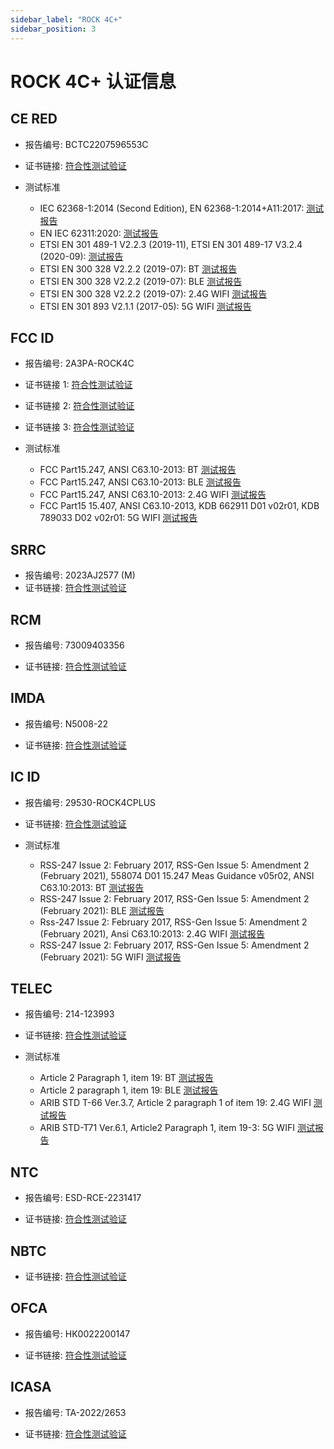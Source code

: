 ```yaml
---
sidebar_label: "ROCK 4C+"
sidebar_position: 3
---
```


# ROCK 4C+ 认证信息

## CE RED

- 报告编号: BCTC2207596553C
- 证书链接: [符合性测试验证](https://dl.radxa.com/rockpi4/compliance/4c+/RED/BCTC2207596553C_ROCK_4C_Plus_CE_RED.pdf)

- 测试标准
  - IEC 62368-1:2014 (Second Edition), EN 62368-1:2014+A11:2017: [测试报告](https://dl.radxa.com/rockpi4/compliance/4c+/RED/BCTC2207237518S_ROCK_4C_Plus_CE-RED_EN62368.pdf)
  - EN IEC 62311:2020: [测试报告](https://dl.radxa.com/rockpi4/compliance/4c+/RED/BCTC2207596553-1E_ROCK_4C_Plus_CE_RED_EN62311.pdf)
  - ETSI EN 301 489-1 V2.2.3 (2019-11), ETSI EN 301 489-17 V3.2.4 (2020-09): [测试报告](https://dl.radxa.com/rockpi4/compliance/4c+/RED/BCTC2207596553-2E_ROCK_4C_Plus_CE_RED_EN301489.pdf)
  - ETSI EN 300 328 V2.2.2 (2019-07): BT [测试报告](https://dl.radxa.com/rockpi4/compliance/4c+/RED/BCTC2207596553-3E_ROCK_4C_Plus_CE_RED_EN300328_BT_3M.pdf)
  - ETSI EN 300 328 V2.2.2 (2019-07): BLE [测试报告](https://dl.radxa.com/rockpi4/compliance/4c+/RED/BCTC2207596553-4E_ROCK_4C_Plus_CE_RED_EN300328_BLE_1M.pdf)
  - ETSI EN 300 328 V2.2.2 (2019-07): 2.4G WIFI [测试报告](https://dl.radxa.com/rockpi4/compliance/4c+/RED/BCTC2207596553-5E_ROCK_4C_Plus_CE_RED_EN300328_WiFi20M.pdf)
  - ETSI EN 301 893 V2.1.1 (2017-05): 5G WIFI [测试报告](https://dl.radxa.com/rockpi4/compliance/4c+/RED/BCTC2207596553-6E_ROCK_4C_Plus_CE_RED_EN301893_5.1G_WIFI.pdf)

## FCC ID

- 报告编号: 2AЗРA-ROCK4C

- 证书链接 1: [符合性测试验证](https://dl.radxa.com/rockpi4/compliance/4c+/FCC%20ID/DSS-TC680342.pdf)
- 证书链接 2: [符合性测试验证](https://dl.radxa.com/rockpi4/compliance/4c+/FCC%20ID/DTS-TC307304.pdf)
- 证书链接 3: [符合性测试验证](https://dl.radxa.com/rockpi4/compliance/4c+/FCC%20ID/NII-TC366208.pdf)

- 测试标准
  - FCC Part15.247, ANSI C63.10-2013: BT [测试报告](https://dl.radxa.com/rockpi4/compliance/4c+/FCC%20ID/BCTC2207707044-1E_ROCK_Pi_ROCK_4C_Plus_FCC_ID_BT.pdf)
  - FCC Part15.247, ANSI C63.10-2013: BLE [测试报告](https://dl.radxa.com/rockpi4/compliance/4c+/FCC%20ID/BCTC2207707044-2E_ROCK_Pi_ROCK_4C_Plus_FCC_ID_BLE.pdf)
  - FCC Part15.247, ANSI C63.10-2013: 2.4G WIFI [测试报告](https://dl.radxa.com/rockpi4/compliance/4c+/FCC%20ID/BCTC2207707044-3E-ROCK_Pi_ROCK_4C_Plus_FCC_ID_2.4GWiFi.pdf)
  - FCC Part15 15.407, ANSI C63.10-2013, KDB 662911 D01 v02r01, KDB 789033 D02 v02r01: 5G WIFI [测试报告](https://dl.radxa.com/rockpi4/compliance/4c+/FCC%20ID/BCTC2207707044-4E-ROCK_Pi_ROCK_4C_Plus_FCC_ID_5.1GWIFI.pdf)

## SRRC

- 报告编号: 2023AJ2577 (M)
- 证书链接: [符合性测试验证](https://dl.radxa.com/rockpi4/compliance/4c+/SRRC/RADXA_ROCK_4C_Plus.pdf)

## RCM

- 报告编号: 73009403356

- 证书链接: [符合性测试验证](https://dl.radxa.com/rockpi4/compliance/4c+/AU_RCM/Supplier_declaration_of_conformity_ROCK_4C_Plus.pdf)

## IMDA

- 报告编号: N5008-22

- 证书链接: [符合性测试验证](https://dl.radxa.com/rockpi4/compliance/4c+/IMDA/IMDA_ESER_Acknowledgement_of_Registration_for_Radxa_ROCK_4CPlus_dated_18th_Oct_2022.pdf)

## IC ID

- 报告编号: 29530-ROCK4CPLUS

- 证书链接: [符合性测试验证](https://dl.radxa.com/rockpi4/compliance/4c+/IC_ID/EMC_123993_ISED_Grant.pdf)

- 测试标准
  - RSS-247 Issue 2: February 2017, RSS-Gen Issue 5: Amendment 2 (February 2021), 558074 D01 15.247 Meas Guidance v05r02, ANSI C63.10:2013: BT [测试报告](https://dl.radxa.com/rockpi4/compliance/4c+/IC_ID/BCTC2210671499-1E_ROCK_Pi_4_ROCK_4C_Plus_IC_ID_BT_3M.pdf)
  - RSS-247 Issue 2: February 2017, RSS-Gen Issue 5: Amendment 2 (February 2021): BLE [测试报告](https://dl.radxa.com/rockpi4/compliance/4c+/IC_ID/BCTC2210671499-2E_ROCK_Pi_4_ROCK_4C_Plus_IC_ID_BLE_1M.pdf)
  - Rss-247 Issue 2: February 2017, RSS-Gen Issue 5: Amendment 2 (February 2021), Ansi C63.10:2013: 2.4G WIFI [测试报告](https://dl.radxa.com/rockpi4/compliance/4c+/IC_ID/BCTC2210671499-3E_ROCK_Pi_4_ROCK_4C_Plus_IC_ID_2.4G_N20.pdf)
  - RSS-247 Issue 2: February 2017, RSS-Gen Issue 5: Amendment 2 (February 2021): 5G WIFI [测试报告](https://dl.radxa.com/rockpi4/compliance/4c+/IC_ID/BCTC2210671499-4E_ROCK_Pi_4_ROCK_4C_Plus_IC_ID_5.1G.pdf)

## TELEC

- 报告编号: 214-123993

- 证书链接: [符合性测试验证](https://dl.radxa.com/rockpi4/compliance/4c+/TELEC/EMC123993_Japan_Certificate.pdf)

- 测试标准
  - Article 2 Paragraph 1, item 19: BT [测试报告](<https://dl.radxa.com/rockpi4/compliance/4c+/TELEC/BCTC2210401068-1E_ROCK_Pi_4_ROCK_4C_Plus_TELEC_BT_3M(J).pdf>)
  - Article 2 paragraph 1, item 19: BLE [测试报告](https://dl.radxa.com/rockpi4/compliance/4c+/TELEC/BCTC2210401068-2E_ROCK_Pi_4_ROCK_4C_Plus_TELEC_BLE_1M.pdf)
  - ARIB STD T-66 Ver.3.7, Article 2 paragraph 1 of item 19: 2.4G WIFI [测试报告](<https://dl.radxa.com/rockpi4/compliance/4c+/TELEC/BCTC2210401068-3E_ROCK_Pi_4_ROCK_4C_Plus_TELEC_2.4G_N20(X).pdf>)
  - ARIB STD-T71 Ver.6.1, Article2 Paragraph 1, item 19-3: 5G WIFI [测试报告](https://dl.radxa.com/rockpi4/compliance/4c+/TELEC/BCTC2210401068-4E_ROCK_Pi_4_ROCK_4C_Plus_TELEC_5.1G.pdf)

## NTC

- 报告编号: ESD-RCE-2231417

- 证书链接: [符合性测试验证](https://dl.radxa.com/rockpi4/compliance/4c+/NTC.pdf)

## NBTC

- 证书链接: [符合性测试验证](https://dl.radxa.com/rockpi4/compliance/4c+/NBTC.pdf)

## OFCA

- 报告编号: HK0022200147

- 证书链接: [符合性测试验证](https://dl.radxa.com/rockpi4/compliance/4c+/OFCA.pdf)

## ICASA

- 报告编号: TA-2022/2653

- 证书链接: [符合性测试验证](https://dl.radxa.com/rockpi4/compliance/4c+/ICASA.pdf)
